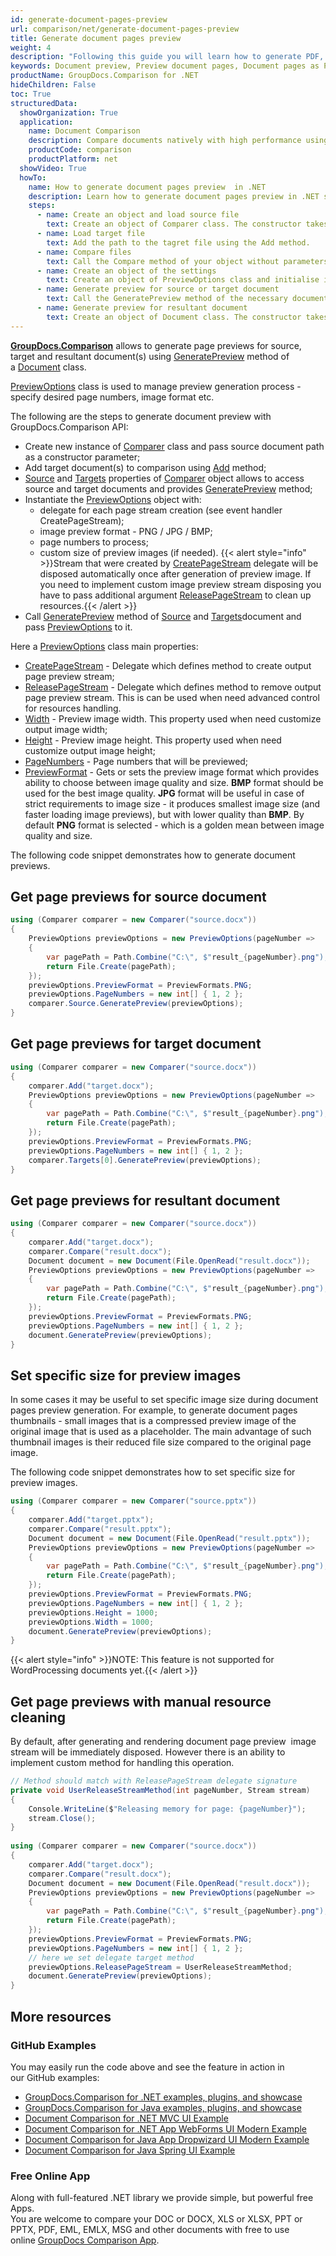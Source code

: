```yaml
---
id: generate-document-pages-preview
url: comparison/net/generate-document-pages-preview
title: Generate document pages preview
weight: 4
description: "Following this guide you will learn how to generate PDF, Word, Excel, PowerPoint documents thumbnails and preview document pages using GroupDocs.Comparison for .NET API."
keywords: Document preview, Preview document pages, Document pages as PNG, document pages as JPG
productName: GroupDocs.Comparison for .NET
hideChildren: False
toc: True
structuredData:
  showOrganization: True
  application:
    name: Document Comparison
    description: Compare documents natively with high performance using C# language and GroupDocs.Comparison for .NET
    productCode: comparison
    productPlatform: net
  showVideo: True
  howTo:
    name: How to generate document pages preview  in .NET
    description: Learn how to generate document pages preview in .NET step by step
    steps:
      - name: Create an object and load source file
        text: Create an object of Comparer class. The constructor takes the source file path parameter. You may specify absolute or relative file path as per your requirements.
      - name: Load target file
        text: Add the path to the tagret file using the Add method.
      - name: Compare files
        text: Call the Compare method of your object without parameters.
      - name: Create an object of the settings
        text: Create an object of PreviewOptions class and initialise it the necessary parameters.
      - name: Generate preview for source or target document
        text: Call the GeneratePreview method of the necessary document of the Comparer object.
      - name: Generate preview for resultant document
        text: Create an object of Document class. The constructor takes the result file stream parameter. Call the GeneratePreview method with PreviewOptions parameter.
---
```


[**GroupDocs.Comparison**](https://products.groupdocs.com/comparison/net) allows to generate page previews for source, target and resultant document(s) using [GeneratePreview](https://apireference.groupdocs.com/net/comparison/groupdocs.comparison/document/methods/generatepreview) method of a [Document](https://apireference.groupdocs.com/net/comparison/groupdocs.comparison/document) class.

[PreviewOptions](https://apireference.groupdocs.com/net/comparison/groupdocs.comparison.options/previewoptions) class is used to manage preview generation process - specify desired page numbers, image format etc.

The following are the steps to generate document preview with GroupDocs.Comparison API:

- Create new instance of [Comparer](https://apireference.groupdocs.com/net/comparison/groupdocs.comparison/comparer) class and pass source document path as a constructor parameter;
- Add target document(s) to comparison using [Add](https://apireference.groupdocs.com/net/comparison/groupdocs.comparison/comparer/methods/add/index) method;
- [Source](https://apireference.groupdocs.com/net/comparison/groupdocs.comparison/comparer/properties/source) and [Targets](https://apireference.groupdocs.com/net/comparison/groupdocs.comparison/comparer/properties/targets) properties of [Comparer](https://apireference.groupdocs.com/net/comparison/groupdocs.comparison/comparer) object allows to access source and target documents and provides [GeneratePreview](https://apireference.groupdocs.com/net/comparison/groupdocs.comparison/document/methods/generatepreview) method;
- Instantiate the [PreviewOptions](https://apireference.groupdocs.com/net/comparison/groupdocs.comparison.options/previewoptions) object with:
  - delegate for each page stream creation (see event handler CreatePageStream);
  - image preview format - PNG / JPG / BMP;
  - page numbers to process;
  - custom size of preview images (if needed).
    {{< alert style="info" >}}Stream that were created by [CreatePageStream](https://apireference.groupdocs.com/net/comparison/groupdocs.comparison.options/previewoptions/fields/createpagestream) delegate will be disposed automatically once after generation of preview image. If you need to implement custom image preview stream disposing you have to pass additional argument [ReleasePageStream](https://apireference.groupdocs.com/net/comparison/groupdocs.comparison.options/previewoptions/fields/releasepagestream) to clean up resources.{{< /alert >}}
- Call [GeneratePreview](https://apireference.groupdocs.com/net/comparison/groupdocs.comparison/document/methods/generatepreview) method of [Source](https://apireference.groupdocs.com/net/comparison/groupdocs.comparison/comparer/properties/source) and [Targets](https://apireference.groupdocs.com/net/comparison/groupdocs.comparison/comparer/properties/targets)document and pass [PreviewOptions](https://apireference.groupdocs.com/net/comparison/groupdocs.comparison.options/previewoptions) to it.

Here a [PreviewOptions](https://apireference.groupdocs.com/net/comparison/groupdocs.comparison.options/previewoptions) class main properties:

- [CreatePageStream](https://apireference.groupdocs.com/net/comparison/groupdocs.comparison.options/previewoptions/fields/createpagestream) - Delegate which defines method to create output page preview stream;
- [ReleasePageStream](https://apireference.groupdocs.com/net/comparison/groupdocs.comparison.options/previewoptions/fields/releasepagestream) - Delegate which defines method to remove output page preview stream. This is can be used when need advanced control for resources handling.
- [Width](https://apireference.groupdocs.com/net/comparison/groupdocs.comparison.options/previewoptions/properties/width) - Preview image width. This property used when need customize output image width;
- [Height](https://apireference.groupdocs.com/net/comparison/groupdocs.comparison.options/previewoptions/properties/height) - Preview image height. This property used when need customize output image height;
- [PageNumbers](https://apireference.groupdocs.com/net/comparison/groupdocs.comparison.options/previewoptions/properties/pagenumbers) - Page numbers that will be previewed;
- [PreviewFormat](https://apireference.groupdocs.com/net/comparison/groupdocs.comparison.options/previewoptions/properties/previewformat) - Gets or sets the preview image format which provides ability to choose between image quality and size. **BMP** format should be used for the best image quality. **JPG** format will be useful in case of strict requirements to image size - it produces smallest image size (and faster loading image previews), but with lower quality than **BMP**. By default **PNG** format is selected - which is a golden mean between image quality and size.

The following code snippet demonstrates how to generate document previews.

## Get page previews for source document

```csharp
using (Comparer comparer = new Comparer("source.docx"))
{
    PreviewOptions previewOptions = new PreviewOptions(pageNumber =>
    {
    	var pagePath = Path.Combine("C:\", $"result_{pageNumber}.png");
        return File.Create(pagePath);
    });
    previewOptions.PreviewFormat = PreviewFormats.PNG;
    previewOptions.PageNumbers = new int[] { 1, 2 };
    comparer.Source.GeneratePreview(previewOptions);
}
```

## Get page previews for target document

```csharp
using (Comparer comparer = new Comparer("source.docx"))
{
	comparer.Add("target.docx");
    PreviewOptions previewOptions = new PreviewOptions(pageNumber =>
    {
    	var pagePath = Path.Combine("C:\", $"result_{pageNumber}.png");
        return File.Create(pagePath);
    });
    previewOptions.PreviewFormat = PreviewFormats.PNG;
    previewOptions.PageNumbers = new int[] { 1, 2 };
    comparer.Targets[0].GeneratePreview(previewOptions);
}
```

## Get page previews for resultant document

```csharp
using (Comparer comparer = new Comparer("source.docx"))
{
	comparer.Add("target.docx");
    comparer.Compare("result.docx");
    Document document = new Document(File.OpenRead("result.docx"));
    PreviewOptions previewOptions = new PreviewOptions(pageNumber =>
    {
    	var pagePath = Path.Combine("C:\", $"result_{pageNumber}.png");
        return File.Create(pagePath);
    });
    previewOptions.PreviewFormat = PreviewFormats.PNG;
    previewOptions.PageNumbers = new int[] { 1, 2 };
    document.GeneratePreview(previewOptions);
}
```

## Set specific size for preview images

In some cases it may be useful to set specific image size during document pages preview generation. For example, to generate document pages thumbnails - small images that is a compressed preview image of the original image that is used as a placeholder. The main advantage of such thumbnail images is their reduced file size compared to the original page image.

The following code snippet demonstrates how to set specific size for preview images.

```csharp
using (Comparer comparer = new Comparer("source.pptx"))
{
	comparer.Add("target.pptx");
    comparer.Compare("result.pptx");
    Document document = new Document(File.OpenRead("result.pptx"));
    PreviewOptions previewOptions = new PreviewOptions(pageNumber =>
    {
    	var pagePath = Path.Combine("C:\", $"result_{pageNumber}.png");
        return File.Create(pagePath);
    });
    previewOptions.PreviewFormat = PreviewFormats.PNG;
    previewOptions.PageNumbers = new int[] { 1, 2 };
    previewOptions.Height = 1000;
    previewOptions.Width = 1000;
    document.GeneratePreview(previewOptions);
}
```

{{< alert style="info" >}}NOTE: This feature is not supported for WordProcessing documents yet.{{< /alert >}}

## Get page previews with manual resource cleaning

By default, after generating and rendering document page preview  image stream will be immediately disposed. However there is an ability to implement custom method for handling this operation.

```csharp
// Method should match with ReleasePageStream delegate signature
private void UserReleaseStreamMethod(int pageNumber, Stream stream)
{
	Console.WriteLine($"Releasing memory for page: {pageNumber}");
    stream.Close();
}
 
using (Comparer comparer = new Comparer("source.docx"))
{
	comparer.Add("target.docx");
    comparer.Compare("result.docx");
    Document document = new Document(File.OpenRead("result.docx"));
    PreviewOptions previewOptions = new PreviewOptions(pageNumber =>
    {
    	var pagePath = Path.Combine("C:\", $"result_{pageNumber}.png");
        return File.Create(pagePath);
    });
    previewOptions.PreviewFormat = PreviewFormats.PNG;
    previewOptions.PageNumbers = new int[] { 1, 2 };
    // here we set delegate target method
    previewOptions.ReleasePageStream = UserReleaseStreamMethod;
    document.GeneratePreview(previewOptions);
}
```

## More resources

### GitHub Examples

You may easily run the code above and see the feature in action in our GitHub examples:

- [GroupDocs.Comparison for .NET examples, plugins, and showcase](https://github.com/groupdocs-comparison/GroupDocs.Comparison-for-.NET)
- [GroupDocs.Comparison for Java examples, plugins, and showcase](https://github.com/groupdocs-comparison/GroupDocs.Comparison-for-Java)
- [Document Comparison for .NET MVC UI Example](https://github.com/groupdocs-comparison/GroupDocs.Comparison-for-.NET-MVC)
- [Document Comparison for .NET App WebForms UI Modern Example](https://github.com/groupdocs-comparison/GroupDocs.Comparison-for-.NET-WebForms)
- [Document Comparison for Java App Dropwizard UI Modern Example](https://github.com/groupdocs-comparison/GroupDocs.Comparison-for-Java-Dropwizard)
- [Document Comparison for Java Spring UI Example](https://github.com/groupdocs-comparison/GroupDocs.Comparison-for-Java-Spring)

### Free Online App

Along with full-featured .NET library we provide simple, but powerful free Apps.  
You are welcome to compare your DOC or DOCX, XLS or XLSX, PPT or PPTX, PDF, EML, EMLX, MSG and other documents with free to use online [GroupDocs Comparison App](https://products.groupdocs.app/comparison).
